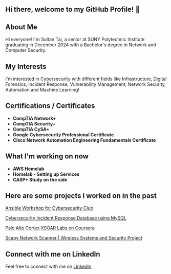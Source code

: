 ## Hi there, welcome to my GitHub Profile! 👋

## About Me

Hi everyone! I'm Sultan Taj, a senior at SUNY Polytechnic Institute graduating in December 2024 with a Bachelor's degree in Network and Computer Security.

## My Interests

I'm interested in Cybersecurity with different fields like Infrastructure, Digital Forensics, Incident Response, Vulnerability Management, Network Security, Automation and Machine Learning!

## Certifications / Certificates
- **CompTIA Network+**
- **CompTIA Security+**
- **CompTIA CySA+**
- **Google Cybersecurity Professional Certificate**
- **Cisco Network Automation Engineering Fundamentals Certificate**

## What I'm  working on now
- **AWS Homelab**
- **Homelab - Setting up Services**
- **CASP+ Study on the side**

## Here are some projects I worked on in the past

[Ansible Workshop for Cybersecurity Club](https://github.com/STaj-55/Ansible-Workshop)

[Cybersecurity Incident Response Database using MySQL](https://github.com/STaj-55/Cybersecurity_Incident_Response_Database)

[Palo Alto Cortex XSOAR Labs on Coursera](https://github.com/STaj-55/GCP_XSOAR_Labs)

[Scapy Network Scanner | Wireless Systems and Security Project](https://github.com/STaj-55/Scapy-Network-Scanner)

## Connect with me on LinkedIn

Feel free to connect with me on [LinkedIn](https://www.linkedin.com/in/sultantaj/)
<!--
**STaj-55/STaj-55** is a ✨ _special_ ✨ repository because its `README.md` (this file) appears on your GitHub profile.

Here are some ideas to get you started:

- 🔭 I’m currently working on ...
- 🌱 I’m currently learning ...
- 👯 I’m looking to collaborate on ...
- 🤔 I’m looking for help with ...
- 💬 Ask me about ...
- 📫 How to reach me: ...
- 😄 Pronouns: ...
- ⚡ Fun fact: ...
-->
